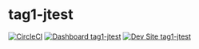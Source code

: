 # tag1-jtest

[![CircleCI](https://circleci.com/gh/jeremyandrews/tag1-jtest.svg?style=shield)](https://circleci.com/gh/jeremyandrews/tag1-jtest)
[![Dashboard tag1-jtest](https://img.shields.io/badge/dashboard-tag1_jtest-yellow.svg)](https://dashboard.pantheon.io/sites/58662162-ca2a-40f3-8fd6-2cbd0e1154d8#dev/code)
[![Dev Site tag1-jtest](https://img.shields.io/badge/site-tag1_jtest-blue.svg)](http://dev-tag1-jtest.pantheonsite.io/)